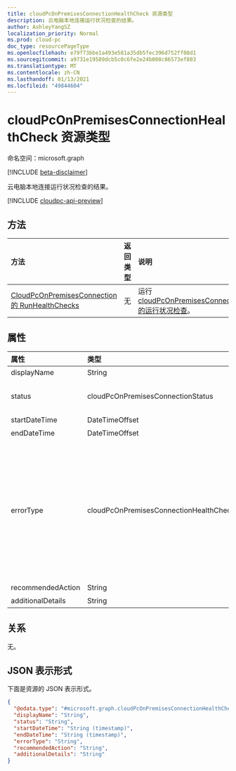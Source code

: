 ```yaml
---
title: cloudPcOnPremisesConnectionHealthCheck 资源类型
description: 云电脑本地连接运行状况检查的结果。
author: AshleyYangSZ
localization_priority: Normal
ms.prod: cloud-pc
doc_type: resourcePageType
ms.openlocfilehash: e79f73bbe1a493e581a35db5fec396d752ff08d1
ms.sourcegitcommit: a9731e19589dcb5c0c6fe2e24b008c86573ef803
ms.translationtype: MT
ms.contentlocale: zh-CN
ms.lasthandoff: 01/13/2021
ms.locfileid: "49844604"
---
```

# <a name="cloudpconpremisesconnectionhealthcheck-resource-type"></a>cloudPcOnPremisesConnectionHealthCheck 资源类型

命名空间：microsoft.graph

[!INCLUDE [beta-disclaimer](../../includes/beta-disclaimer.md)]

云电脑本地连接运行状况检查的结果。

[!INCLUDE [cloudpc-api-preview](../../includes/cloudpc-api-preview.md)]

## <a name="methods"></a>方法

|方法|返回类型|说明|
|:---|:---|:---|
|[CloudPcOnPremisesConnection 的 RunHealthChecks](../api/cloudpconpremisesconnection-runhealthcheck.md)|无|运行 [cloudPcOnPremisesConnection 的运行状况检查](../resources/cloudpconpremisesconnection.md)。|

## <a name="properties"></a>属性

|属性|类型|说明|
|:---|:---|:---|
|displayName|String|此显示名称检查项目的详细信息。|
|status|cloudPcOnPremisesConnectionStatus|运行状况检查项目的状态。 只读。 可取值为：`Pending`、`Running`、`Passed`、`Failed`、`UnknownFutureValue`。|
|startDateTime|DateTimeOffset|运行状况检查项目的开始时间。 只读。|
|endDateTime|DateTimeOffset|运行状况检查项目的结束时间。 只读。|
|errorType|cloudPcOnPremisesConnectionHealthCheckErrorType|在此运行状况检查期间发生的错误类型。 可能的值是： `DnsCheckFqdnNotFound` ， `DnsCheckUnknownError` `AdJoinCheckFqdnNotFound` `AdJoinCheckIncorrectCredentials` `AdJoinCheckOrganizationalUnitNotFound` `AdJoinCheckOrganizationalUnitIncorrectFormat` `AdJoinCheckUnknownError` `EndpointConnectivityCheckUrlNotWhitelisted` `EndpointConnectivityCheckUnknownError` `AadConnectivityCheckUnknownError` `ResourceAvailabilityCheckNoSubnetIP` `resourceAvailabilityCheckSubscriptionDisabled` `resourceAvailabilityCheckUnknownError` `permissionCheckNoSubscriptionReaderRole` `permissionCheckNoResourceGroupOwnerRole` `permissionCheckNoVNetContributorRole` `permissionCheckUnknownError` `internalServerUnknownError` 。|
|recommendedAction|String|修复相应错误的建议操作。|
|additionalDetails|String|有关运行状况检查或建议操作的其他详细信息。|

## <a name="relationships"></a>关系

无。

## <a name="json-representation"></a>JSON 表示形式

下面是资源的 JSON 表示形式。
<!-- {
  "blockType": "resource",
  "@odata.type": "microsoft.graph.cloudPcOnPremisesConnectionHealthCheck"
}
-->

``` json
{
  "@odata.type": "#microsoft.graph.cloudPcOnPremisesConnectionHealthCheck",
  "displayName": "String",
  "status": "String",
  "startDateTime": "String (timestamp)",
  "endDateTime": "String (timestamp)",
  "errorType": "String",
  "recommendedAction": "String",
  "additionalDetails": "String"
}
```
